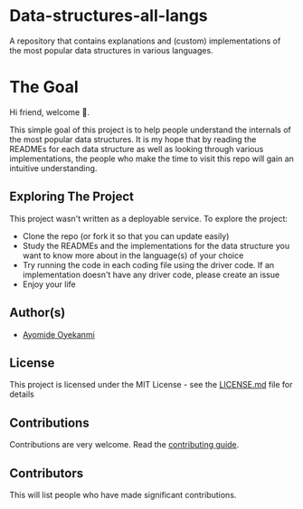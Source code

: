 # Data-structures-all-langs
A repository that contains explanations and (custom) implementations of the most popular data structures in various languages.

# The Goal
Hi friend, welcome 🎉.

This simple goal of this project is to help people understand the internals of the most popular data structures. It is my hope that by reading the READMEs for each data structure as well as looking through various implementations, the people who make the time to visit this repo will gain an intuitive understanding.

## Exploring The Project
This project wasn't written as a deployable service. To explore the project:
* Clone the repo (or fork it so that you can update easily)
* Study the READMEs and the implementations for the data structure you want to know more about in the language(s) of your choice
* Try running the code in each coding file using the driver code. If an implementation doesn't have any driver code, please create an issue
* Enjoy your life

## Author(s)
* [Ayomide Oyekanmi](https://github.com/oyekanmiayo)

## License
This project is licensed under the MIT License - see the [LICENSE.md](LICENSE) file for details

## Contributions
Contributions are very welcome. Read the [contributing guide](https://github.com/oyekanmiayo/data-structures-all-langs/blob/main/CONTRIBUTING.md).

## Contributors
This will list people who have made significant contributions.
